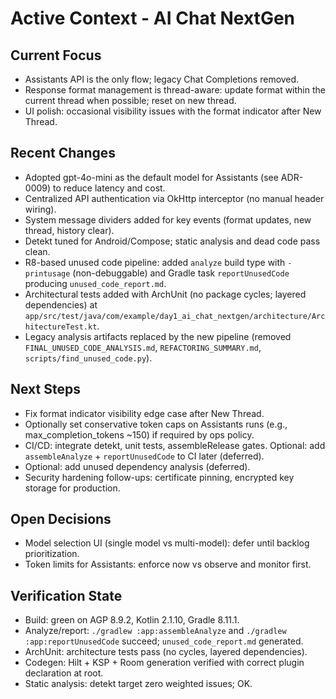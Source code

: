 # Active Context - AI Chat NextGen

## Current Focus
- Assistants API is the only flow; legacy Chat Completions removed.
- Response format management is thread-aware: update format within the current thread when possible; reset on new thread.
- UI polish: occasional visibility issues with the format indicator after New Thread.

## Recent Changes
- Adopted gpt-4o-mini as the default model for Assistants (see ADR-0009) to reduce latency and cost.
- Centralized API authentication via OkHttp interceptor (no manual header wiring).
- System message dividers added for key events (format updates, new thread, history clear).
- Detekt tuned for Android/Compose; static analysis and dead code pass clean.
- R8-based unused code pipeline: added `analyze` build type with `-printusage` (non-debuggable) and Gradle task `reportUnusedCode` producing `unused_code_report.md`.
- Architectural tests added with ArchUnit (no package cycles; layered dependencies) at `app/src/test/java/com/example/day1_ai_chat_nextgen/architecture/ArchitectureTest.kt`.
- Legacy analysis artifacts replaced by the new pipeline (removed `FINAL_UNUSED_CODE_ANALYSIS.md`, `REFACTORING_SUMMARY.md`, `scripts/find_unused_code.py`).

## Next Steps
- Fix format indicator visibility edge case after New Thread.
- Optionally set conservative token caps on Assistants runs (e.g., max_completion_tokens ~150) if required by ops policy.
- CI/CD: integrate detekt, unit tests, assembleRelease gates. Optional: add `assembleAnalyze` + `reportUnusedCode` to CI later (deferred).
- Optional: add unused dependency analysis (deferred).
- Security hardening follow-ups: certificate pinning, encrypted key storage for production.

## Open Decisions
- Model selection UI (single model vs multi-model): defer until backlog prioritization.
- Token limits for Assistants: enforce now vs observe and monitor first.

## Verification State
- Build: green on AGP 8.9.2, Kotlin 2.1.10, Gradle 8.11.1.
- Analyze/report: `./gradlew :app:assembleAnalyze` and `./gradlew :app:reportUnusedCode` succeed; `unused_code_report.md` generated.
- ArchUnit: architecture tests pass (no cycles, layered dependencies).
- Codegen: Hilt + KSP + Room generation verified with correct plugin declaration at root.
- Static analysis: detekt target zero weighted issues; OK.


